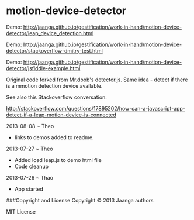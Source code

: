 motion-device-detector
======================

Demo: http://jaanga.github.io/gestification/work-in-hand/motion-device-detector/leap_device_detection.html

Demo: http://jaanga.github.io/gestification/work-in-hand/motion-device-detector/stackoverflow-dmitry-test.html

Demo: http://jaanga.github.io/gestification/work-in-hand/motion-device-detector/jsfiddle-example.html

Original code forked from Mr.doob's detector.js. Same idea - detect if there is a mmotion detection device available.

See also this Stackoverflow conversation:

http://stackoverflow.com/questions/17895202/how-can-a-javascript-app-detect-if-a-leap-motion-device-is-connected


2013-08-08 ~ Theo
* links to demos added to readme.


2013-07-27 ~ Theo
* Added load leap.js to demo html file
* Code cleanup

2013-07-26 ~ Thao
* App started


###Copyright and License
Copyright &copy; 2013 Jaanga authors

MIT License
